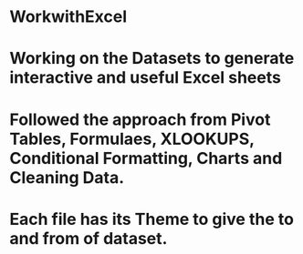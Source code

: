 # WorkwithExcel
# Working on the Datasets to generate interactive and useful Excel sheets
# Followed the approach from Pivot Tables, Formulaes, XLOOKUPS, Conditional Formatting, Charts and Cleaning Data.
# Each file has its Theme to give the to and from of dataset.
